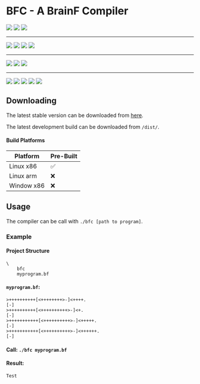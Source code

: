 # BFC - A BrainF Compiler

<a href="https://replit.com/@https123456789/BFC?lite=true#replit/runOnReplit.md"><img src="https://repl.it/badge/github/https12345678/BFC"></a>
<img src="https://img.shields.io/github/downloads/https123456789/BFC/total">
<img src="https://img.shields.io/github/last-commit/https123456789/BFC">
<hr>
<img src="https://img.shields.io/github/stars/https123456789/BFC">
<img src="https://img.shields.io/github/watchers/https123456789/BFC">
<img src="https://img.shields.io/github/commit-activity/y/https123456789/BFC">
<img src="https://img.shields.io/github/contributors/https123456789/BFC?color=success">
<hr>
<img src="https://www.codefactor.io/repository/github/https123456789/BFC/badge">
<img src="https://img.shields.io/tokei/lines/github/https123456789/BFC?label=Lines%20of%20Code">
<img src="https://img.shields.io/github/repo-size/https123456789/BFC">
<hr>
<img src="https://bfc-test.https12345678.repl.co/badge.php?test=1">
<img src="https://bfc-test.https12345678.repl.co/badge.php?test=2">
<img src="https://bfc-test.https12345678.repl.co/badge.php?test=3">
<img src="https://bfc-test.https12345678.repl.co/badge.php?test=4">
<img src="https://bfc-test.https12345678.repl.co/badge.php?test=5">

## Downloading

The latest stable version can be downloaded from [here](<>).

The latest development build can be downloaded from `/dist/`.

#### Build Platforms

|Platform|Pre-Built|
|--------|---------|
| Linux x86 | :white_check_mark: |
| Linux arm | :x: |
| Window x86 | :x: |

## Usage

The compiler can be call with `./bfc [path to program]`.

### Example

#### Project Structure

```
\
	bfc
	myprogram.bf
```

#### `myprogram.bf`:
```brainfuck
>++++++++++[<++++++++>-]<++++.
[-]
>++++++++++[<++++++++++>-]<+.
[-]
>+++++++++++[<++++++++++>-]<+++++.
[-]
>+++++++++++[<++++++++++>-]<++++++.
[-]
```

#### Call: `./bfc myprogram.bf`

#### Result:

```
Test
```
